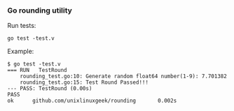 ### Go rounding utility

Run tests:
```shell
go test -test.v
```

Example:
```shell
$ go test -test.v
=== RUN   TestRound
    rounding_test.go:10: Generate random float64 number(1-9): 7.701382
    rounding_test.go:15: Test Round Passed!!!
--- PASS: TestRound (0.00s)
PASS
ok      github.com/unixlinuxgeek/rounding       0.002s
```
